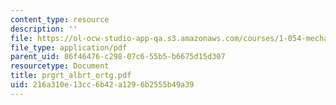 ```yaml
---
content_type: resource
description: ''
file: https://ol-ocw-studio-app-qa.s3.amazonaws.com/courses/1-054-mechanics-and-design-of-concrete-structures-spring-2004/216a310e13cc6b42a1296b2555b49a39_prgrt_albrt_ortg.pdf
file_type: application/pdf
parent_uid: 86f46476-c298-07c6-55b5-b6675d15d307
resourcetype: Document
title: prgrt_albrt_ortg.pdf
uid: 216a310e-13cc-6b42-a129-6b2555b49a39
---
```

